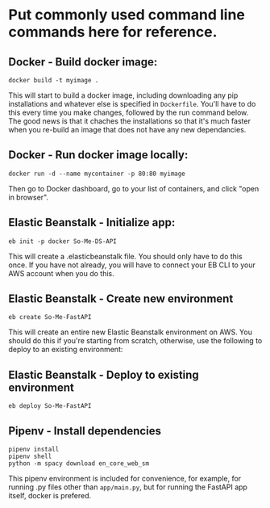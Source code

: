 # Put commonly used  command line commands here for reference.

## Docker - Build docker image:

```
docker build -t myimage .
```

This will start to build a docker image, including downloading any pip installations and whatever else is specified in ```Dockerfile```. You'll have to do this every time you make changes, followed by the run command below. The good news is that it chaches the installations so that it's much faster when you re-build an image that does not have any new dependancies. 

## Docker - Run docker image locally:

```
docker run -d --name mycontainer -p 80:80 myimage
```

Then go to Docker dashboard, go to your list of containers, and click "open in browser".

## Elastic Beanstalk - Initialize app:

```
eb init -p docker So-Me-DS-API
```

This will create a .elasticbeanstalk file. You should only have to do this once. If you have not already, you will have to connect your EB CLI to your AWS account when you do this. 

## Elastic Beanstalk - Create new environment

```
eb create So-Me-FastAPI
```

This will create an entire new Elastic Beanstalk environment on AWS. You should do this if you're starting from scratch, otherwise, use the following to deploy to an existing environment:

## Elastic Beanstalk - Deploy to existing environment

```
eb deploy So-Me-FastAPI
```

## Pipenv - Install dependencies 

```
pipenv install
pipenv shell
python -m spacy download en_core_web_sm
```
This pipenv environment is included for convenience, for example, for running .py files other than ```app/main.py```, but for running the FastAPI app itself, docker is prefered. 